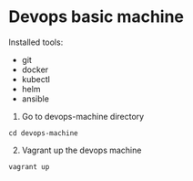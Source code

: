 # Devops basic machine


Installed tools:
- git 
- docker
- kubectl
- helm
- ansible

1. Go to devops-machine directory
```
cd devops-machine
```
2. Vagrant up the devops machine
```
vagrant up
```
